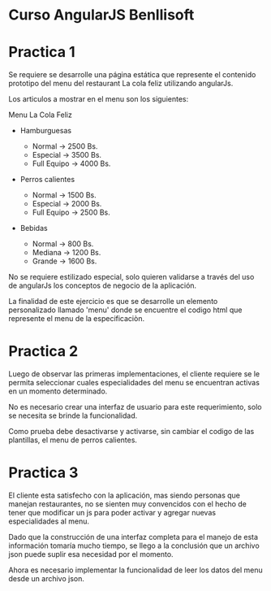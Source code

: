 # Curso AngularJS Benllisoft 

# Practica 1

Se requiere se desarrolle una página estática que represente el contenido prototipo del menu del restaurant La cola feliz utilizando angularJs.

Los articulos a mostrar en el menu son los siguientes:

Menu La Cola Feliz

- Hamburguesas
    - Normal -> 2500 Bs.
    - Especial -> 3500 Bs.
    - Full Equipo -> 4000 Bs.

- Perros calientes
    - Normal -> 1500 Bs.
    - Especial -> 2000 Bs.
    - Full Equipo -> 2500 Bs.

- Bebidas
    - Normal -> 800 Bs.
    - Mediana -> 1200 Bs.
    - Grande -> 1600 Bs.

No se requiere estilizado especial, solo quieren validarse a través del uso de angularJs los conceptos de negocio de la aplicación.

La finalidad de este ejercicio es que se desarrolle un elemento personalizado llamado 'menu' donde se encuentre el codigo html que represente el menu de la especificaciòn.

# Practica 2

Luego de observar las primeras implementaciones, el cliente requiere se le permita seleccionar cuales especialidades del menu se encuentran activas en un momento determinado.

No es necesario crear una interfaz de usuario para este requerimiento, solo se necesita se brinde la funcionalidad.

Como prueba debe desactivarse y activarse, sin cambiar el codigo de las plantillas, el menu de perros calientes. 

# Practica 3

El cliente esta satisfecho con la aplicación, mas siendo personas que manejan restaurantes, no se sienten muy convencidos con el hecho de tener que modificar un js para poder activar y agregar nuevas especialidades al menu.

Dado que la construcción de una interfaz completa para el manejo de esta información tomaría mucho tiempo, se llego a la conclusión que un archivo json puede suplir esa necesidad por el momento.

Ahora es necesario implementar la funcionalidad de leer los datos del menu desde un archivo json.
